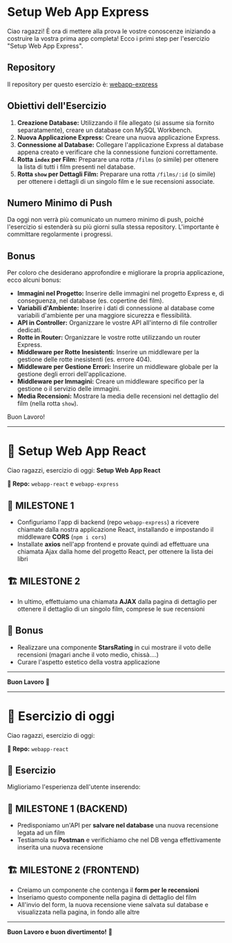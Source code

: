 # Setup Web App Express

Ciao ragazzi! È ora di mettere alla prova le vostre conoscenze iniziando a costruire la vostra prima app completa! Ecco i primi step per l'esercizio "Setup Web App Express".

## Repository

Il repository per questo esercizio è: [webapp-express](webapp-express)

## Obiettivi dell'Esercizio

1.  **Creazione Database:** Utilizzando il file allegato (si assume sia fornito separatamente), creare un database con MySQL Workbench.
2.  **Nuova Applicazione Express:** Creare una nuova applicazione Express.
3.  **Connessione al Database:** Collegare l'applicazione Express al database appena creato e verificare che la connessione funzioni correttamente.
4.  **Rotta `index` per Film:** Preparare una rotta `/films` (o simile) per ottenere la lista di tutti i film presenti nel database.
5.  **Rotta `show` per Dettagli Film:** Preparare una rotta `/films/:id` (o simile) per ottenere i dettagli di un singolo film e le sue recensioni associate.

## Numero Minimo di Push

Da oggi non verrà più comunicato un numero minimo di push, poiché l'esercizio si estenderà su più giorni sulla stessa repository. L'importante è committare regolarmente i progressi.

## Bonus

Per coloro che desiderano approfondire e migliorare la propria applicazione, ecco alcuni bonus:

* **Immagini nel Progetto:** Inserire delle immagini nel progetto Express e, di conseguenza, nel database (es. copertine dei film).
* **Variabili d'Ambiente:** Inserire i dati di connessione al database come variabili d'ambiente per una maggiore sicurezza e flessibilità.
* **API in Controller:** Organizzare le vostre API all'interno di file controller dedicati.
* **Rotte in Router:** Organizzare le vostre rotte utilizzando un router Express.
* **Middleware per Rotte Inesistenti:** Inserire un middleware per la gestione delle rotte inesistenti (es. errore 404).
* **Middleware per Gestione Errori:** Inserire un middleware globale per la gestione degli errori dell'applicazione.
* **Middleware per Immagini:** Creare un middleware specifico per la gestione o il servizio delle immagini.
* **Media Recensioni:** Mostrare la media delle recensioni nel dettaglio del film (nella rotta `show`).

Buon Lavoro!

---

# 🚀 Setup Web App React

Ciao ragazzi, esercizio di oggi: **Setup Web App React**

**📁 Repo:** `webapp-react` e `webapp-express`

## 🎯 MILESTONE 1

- Configuriamo l'app di backend (repo `webapp-express`) a ricevere chiamate dalla nostra applicazione React, installando e impostando il middleware **CORS** (`npm i cors`)
- Installate **axios** nell'app frontend e provate quindi ad effettuare una chiamata Ajax dalla home del progetto React, per ottenere la lista dei libri

## 🏗️ MILESTONE 2

- In ultimo, effettuiamo una chiamata **AJAX** dalla pagina di dettaglio per ottenere il dettaglio di un singolo film, comprese le sue recensioni

## 🎁 Bonus

- Realizzare una componente **StarsRating** in cui mostrare il voto delle recensioni (magari anche il voto medio, chissà....)
- Curare l'aspetto estetico della vostra applicazione

---

**Buon Lavoro** 💪

---

# 🚀 Esercizio di oggi

Ciao ragazzi, esercizio di oggi:

**📁 Repo:** `webapp-react`

## 📝 Esercizio

Miglioriamo l'esperienza dell'utente inserendo:

## 🎯 MILESTONE 1 (BACKEND)

- Predisponiamo un'API per **salvare nel database** una nuova recensione legata ad un film
- Testiamola su **Postman** e verifichiamo che nel DB venga effettivamente inserita una nuova recensione

## 🏗️ MILESTONE 2 (FRONTEND)

- Creiamo un componente che contenga il **form per le recensioni**
- Inseriamo questo componente nella pagina di dettaglio del film
- All'invio del form, la nuova recensione viene salvata sul database e visualizzata nella pagina, in fondo alle altre

---

**Buon Lavoro e buon divertimento!** 🎉